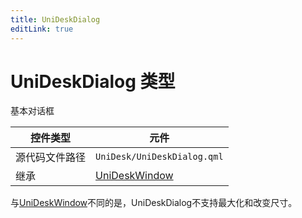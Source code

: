 ```yaml
---
title: UniDeskDialog
editLink: true
---
```

# UniDeskDialog 类型
基本对话框

| 控件类型    | 元件                               |
| ------- | -------------------------------- |
| 源代码文件路径 | `UniDesk/UniDeskDialog.qml`      |
| 继承      | [UniDeskWindow](./UniDeskWindow) |

与[UniDeskWindow](./UniDeskWindow)不同的是，UniDeskDialog不支持最大化和改变尺寸。
